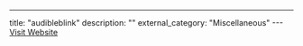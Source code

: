 ---
title: "audibleblink"
description: ""
external_category: "Miscellaneous"
---[Visit Website](https://github.com/audibleblink)

